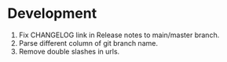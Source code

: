 # Development

1. Fix CHANGELOG link in Release notes to main/master branch.
1. Parse different column of git branch name.
1. Remove double slashes in urls.
